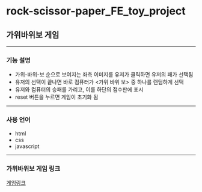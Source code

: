# rock-scissor-paper_FE_toy_project
## 가위바위보 게임
---
### 기능 설명
- 가위-바위-보 순으로 보여지는 좌측 이미지를 유저가 클릭하면 유저의 패가 선택됨
- 유저의 선택이 끝나면 바로 컴퓨터가 <가위 바위 보> 중 하나를 랜덤하게 선택
- 유저와 컴퓨터의 승패를 가리고, 이를 하단의 점수판에 표시
- reset 버튼을 누르면 게임이 초기화 됨
- ---
### 사용 언어
- html
- css
- javascript
---
### 가위바위보 게임 링크
[게임링크](https://leafy-biscotti-76779e.netlify.app/)
